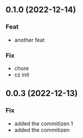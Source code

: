 ## 0.1.0 (2022-12-14)

### Feat

- another feat

### Fix

- chore
- cz init

## 0.0.3 (2022-12-13)

### Fix

- added the commitizen 1
- added the commitizen

